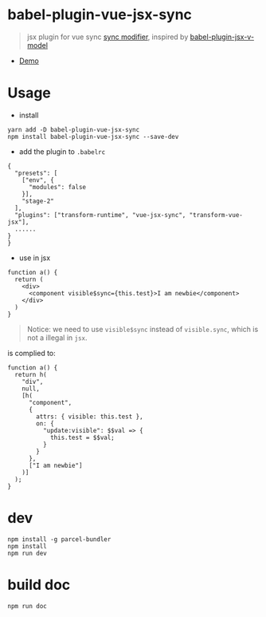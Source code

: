 # babel-plugin-vue-jsx-sync
> jsx plugin for vue sync [sync modifier](https://vuejs.org/v2/guide/components.html#sync-Modifier), inspired by [babel-plugin-jsx-v-model](https://github.com/nickmessing/babel-plugin-jsx-v-model)

* [Demo](https://njleonzhang.github.io/babel-plugin-vue-jsx-sync/.)

# Usage

* install
```
yarn add -D babel-plugin-vue-jsx-sync
npm install babel-plugin-vue-jsx-sync --save-dev
```

* add the plugin to `.babelrc`
```
{
  "presets": [
    ["env", {
      "modules": false
    }],
    "stage-2"
  ],
  "plugins": ["transform-runtime", "vue-jsx-sync", "transform-vue-jsx"],
  ......
}
}
```

* use in jsx

```
function a() {
  return (
    <div>
      <component visible$sync={this.test}>I am newbie</component>
    </div>
  )
}

```
> Notice: we need to use `visible$sync` instead of `visible.sync`, which is not a illegal in `jsx`. 

is complied to:

```
function a() {
  return h(
    "div",
    null,
    [h(
      "component",
      {
        attrs: { visible: this.test },
        on: {
          "update:visible": $$val => {
            this.test = $$val;
          }
        }
      },
      ["I am newbie"]
    )]
  );
}
```

# dev

```
npm install -g parcel-bundler
npm install
npm run dev
```

# build doc

```
npm run doc
```
